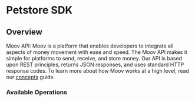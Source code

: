 # Petstore SDK

## Overview

Moov API: Moov is a platform that enables developers to integrate all aspects of money movement with ease and speed. The Moov API makes it simple for platforms to send, receive, and store money. Our API is based upon REST principles, returns JSON responses, and uses standard HTTP response codes. To learn more about how Moov works at a high level, read our [concepts](https://docs.moov.io/guides/concepts/) guide.

### Available Operations

